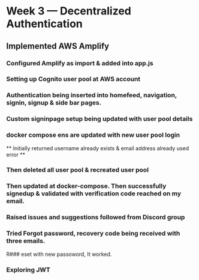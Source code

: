 # Week 3 — Decentralized Authentication

## Implemented AWS Amplify

### Configured Amplify as import & added into app.js
### Setting up Cognito user pool at AWS account
### Authentication being inserted into homefeed, navigation, signin, signup & side bar pages.
### Custom signinpage setup being updated with user pool details
### docker compose ens are updated with new user pool login
** Initially returned username already exists & email address already used error **
### Then deleted all user pool & recreated user pool
### Then updated at docker-compose. Then successfully signedup & validated with verification code reached on my email.
### Raised issues and suggestions followed from Discord group
### Tried Forgot password, recovery code being received with three emails.
R### eset with new passoword, It worked.
### Exploring JWT
